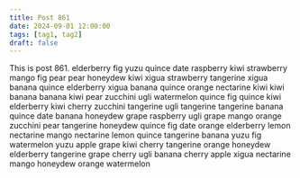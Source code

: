 ```yaml
---
title: Post 861
date: 2024-09-01 12:00:00
tags: [tag1, tag2]
draft: false
---
```

This is post 861.
elderberry
fig
yuzu
quince
date
raspberry
kiwi
strawberry
mango
fig
pear
pear
honeydew
kiwi
xigua
strawberry
tangerine
xigua
banana
quince
elderberry
xigua
banana
quince
orange
nectarine
kiwi
kiwi
banana
banana
kiwi
pear
zucchini
ugli
watermelon
quince
fig
quince
kiwi
elderberry
kiwi
cherry
zucchini
tangerine
ugli
tangerine
tangerine
banana
quince
date
banana
honeydew
grape
raspberry
ugli
grape
mango
orange
zucchini
pear
tangerine
honeydew
quince
fig
date
orange
elderberry
lemon
nectarine
mango
nectarine
lemon
quince
tangerine
banana
yuzu
fig
watermelon
yuzu
apple
grape
kiwi
cherry
tangerine
orange
honeydew
elderberry
tangerine
grape
cherry
ugli
banana
cherry
apple
xigua
nectarine
mango
honeydew
orange
watermelon
